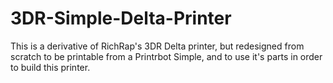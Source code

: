 3DR-Simple-Delta-Printer
========================

This is a derivative of RichRap's 3DR Delta printer, but redesigned from scratch to be printable from a Printrbot Simple, and to use it's parts in order to build this printer.
